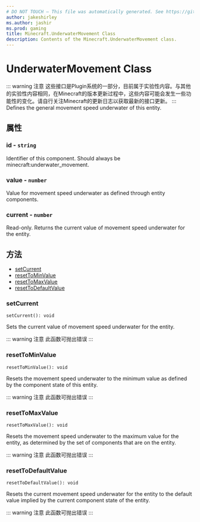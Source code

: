 ```yaml
---
# DO NOT TOUCH — This file was automatically generated. See https://github.com/Mojang/MinecraftScriptingApiDocsGenerator to modify descriptions, examples, etc.
author: jakeshirley
ms.author: jashir
ms.prod: gaming
title: Minecraft.UnderwaterMovement Class
description: Contents of the Minecraft.UnderwaterMovement class.
---
```

# UnderwaterMovement Class
::: warning 注意
这些接口是Plugin系统的一部分，目前属于实验性内容。与其他的实验性内容相同，在Minecraft的版本更新过程中，这些内容可能会发生一些功能性的变化。请自行关注Minecraft的更新日志以获取最新的接口更新。
:::
Defines the general movement speed underwater of this entity.

## 属性
### **id** - `string`
Identifier of this component. Should always be minecraft:underwater_movement.


### **value** - `number`
Value for movement speed underwater as defined through entity components.


### **current** - `number`
Read-only. Returns the current value of movement speed underwater for the entity.



## 方法
- [setCurrent](#setcurrent)
- [resetToMinValue](#resettominvalue)
- [resetToMaxValue](#resettomaxvalue)
- [resetToDefaultValue](#resettodefaultvalue)
  
### **setCurrent**
`
setCurrent(): void
`

Sets the current value of movement speed underwater for the entity.


::: warning 注意
此函数可抛出错误
:::


### **resetToMinValue**
`
resetToMinValue(): void
`

Resets the movement speed underwater to the minimum value as defined by the component state of this entity.


::: warning 注意
此函数可抛出错误
:::

### **resetToMaxValue**
`
resetToMaxValue(): void
`

Resets the movement speed underwater to the maximum value for the entity, as determined by the set of components that are on the entity.


::: warning 注意
此函数可抛出错误
:::

### **resetToDefaultValue**
`
resetToDefaultValue(): void
`

Resets the current movement speed underwater for the entity to the default value implied by the current component state of the entity.


::: warning 注意
此函数可抛出错误
:::